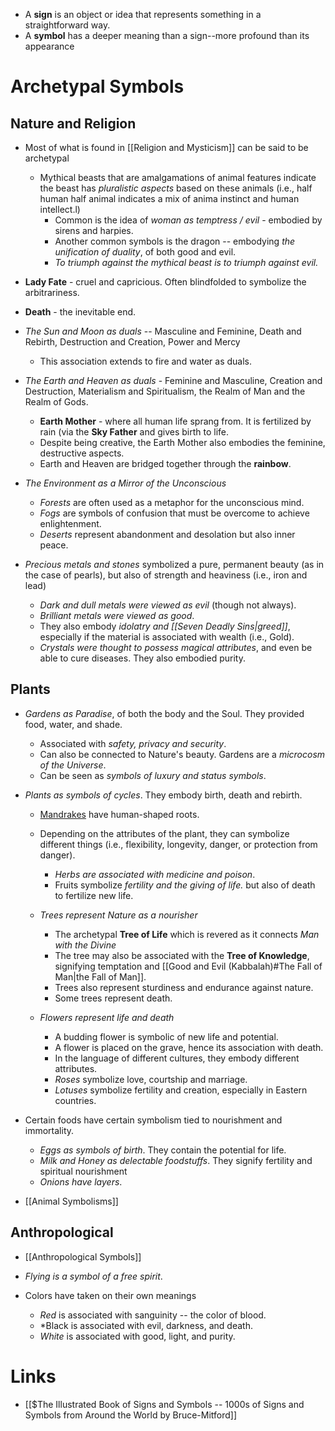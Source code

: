 * A **sign** is an object or idea that represents something in a straightforward way. 
* A **symbol** has a deeper meaning than a sign--more profound than its appearance
# Archetypal Symbols
## Nature and Religion
* Most of what is found in [[Religion and Mysticism]] can be said to be archetypal
	* Mythical beasts that are amalgamations of animal features indicate the beast has *pluralistic aspects* based on these animals (i.e., half human half animal indicates a mix of anima instinct and human intellect.l)
		* Common is the idea of *woman as temptress / evil* - embodied by sirens and harpies.
		* Another common symbols is the dragon -- embodying *the unification of duality*, of both good and evil. 
		* *To triumph against the mythical beast is to triumph against evil.*


* **Lady Fate** - cruel and capricious. Often blindfolded to symbolize the arbitrariness.
* **Death**  - the inevitable end.

* *The Sun and Moon as duals* -- Masculine and Feminine, Death and Rebirth, Destruction and Creation, Power and Mercy 
	* This association extends to fire and water as duals. 
* *The Earth and Heaven as duals* - Feminine and Masculine, Creation and Destruction, Materialism and Spiritualism, the Realm of Man and the Realm of Gods.
	* **Earth Mother** - where all human life sprang from. It is fertilized by rain  (via the **Sky Father** and gives birth to life.
	* Despite being creative, the Earth Mother also embodies the feminine, destructive aspects.
	* Earth and Heaven are bridged together through the **rainbow**.
* *The Environment as a Mirror of the Unconscious* 
	* *Forests* are often used as a metaphor for the unconscious mind.
	* *Fogs* are symbols of confusion that must be overcome to achieve enlightenment.
	* *Deserts* represent abandonment and desolation but also inner peace.

* *Precious metals and stones* symbolized a pure, permanent beauty (as in the case of pearls), but also of strength and heaviness (i.e., iron and lead)
	* *Dark and dull metals were viewed as evil* (though not always).
	* *Brilliant metals were viewed as good*.
	* They also embody *idolatry and [[Seven Deadly Sins|greed]]*, especially if the material is associated with wealth (i.e., Gold).
	* *Crystals were thought to possess magical attributes*, and even be able to cure diseases. They also embodied purity.

## Plants
* *Gardens as Paradise*, of both the body and the Soul. They provided food, water, and shade.
	* Associated with *safety, privacy and security*.
	* Can also be connected to Nature's beauty. Gardens are a *microcosm of the Universe*.
	* Can be seen as *symbols of luxury and status symbols*.


* *Plants as symbols of cycles*. They embody birth, death and rebirth. 
	* [Mandrakes](https://en.wikipedia.org/wiki/Mandrake) have human-shaped roots.
	* Depending on the attributes of the plant, they can symbolize different things (i.e., flexibility, longevity, danger, or protection from danger).
		* *Herbs are associated with medicine and poison*.
		* Fruits symbolize *fertility and the giving of life.* but also of death to fertilize new life.

	* *Trees represent Nature as a nourisher* 
		* The archetypal **Tree of Life** which is revered as it connects *Man with the Divine*
		* The tree may also be associated with the **Tree of Knowledge**, signifying temptation and [[Good and Evil (Kabbalah)#The Fall of Man|the Fall of Man]].
		* Trees also represent sturdiness and endurance against nature.
		* Some trees represent death.

	* *Flowers represent life and death*
		* A budding flower is symbolic of new life and potential.
		* A flower is placed on the grave, hence its association with death.
		* In the language of different cultures, they embody different attributes.
		* *Roses* symbolize love, courtship and marriage.
		* *Lotuses* symbolize fertility and creation, especially in Eastern countries.

* Certain foods have certain symbolism tied to nourishment and immortality.
	* *Eggs as symbols of birth*. They contain the potential for life.
	* *Milk and Honey as delectable foodstuffs*. They signify fertility and spiritual nourishment
	* *Onions have layers*.

* [[Animal Symbolisms]]

## Anthropological
* [[Anthropological Symbols]]

* *Flying is a symbol of a free spirit*. 
* Colors have taken on their own meanings
	* *Red* is associated with sanguinity -- the color of blood.  
	* *Black is associated with evil, darkness, and death.
	* *White*  is associated with good, light, and purity.
# Links
* [[$The Illustrated Book of Signs and Symbols -- 1000s of Signs and Symbols from Around the World by Bruce-Mitford]]